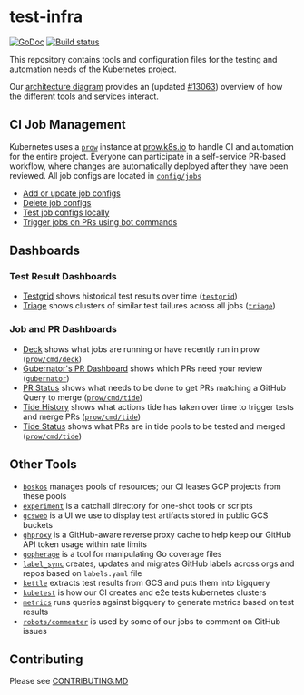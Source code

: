 # test-infra

[![GoDoc](https://godoc.org/k8s.io/test-infra?status.svg)](https://godoc.org/k8s.io/test-infra)
[![Build status](https://prow.k8s.io/badge.svg?jobs=ci-test-infra-continuous-test)](https://testgrid.k8s.io/sig-testing-misc#continuous)

This repository contains tools and configuration files for the testing and
automation needs of the Kubernetes project.

Our [architecture diagram](docs/architecture.svg) provides an (updated [#13063])
overview of how the different tools and services interact.

## CI Job Management

Kubernetes uses a [`prow`] instance at [prow.k8s.io] to handle CI and 
automation for the entire project. Everyone can participate in a 
self-service PR-based workflow, where changes are automatically deployed
after they have been reviewed. All job configs are located in [`config/jobs`]

- [Add or update job configs](/config/jobs/README.md#adding-or-updating-jobs)
- [Delete job configs](/config/jobs/README.md#deleting-jobs)
- [Test job configs locally](/config/jobs/README.md#testing-jobs-locally)
- [Trigger jobs on PRs using bot commands](https://go.k8s.io/bot-commands)

## Dashboards

### Test Result Dashboards

- [Testgrid](https://testgrid.k8s.io) shows historical test results over time ([`testgrid`])
- [Triage](https://go.k8s.io/triage) shows clusters of similar test failures across all jobs ([`triage`](/triage))

### Job and PR Dashboards

- [Deck](https://prow.k8s.io) shows what jobs are running or have recently run in prow ([`prow/cmd/deck`])
- [Gubernator's PR Dashboard](https://gubernator.k8s.io/pr) shows which PRs need your review ([`gubernator`])
- [PR Status](https://prow.k8s.io/pr) shows what needs to be done to get PRs matching a GitHub Query to merge ([`prow/cmd/tide`])
- [Tide History](https://prow.k8s.io/tide-history) shows what actions tide has taken over time to trigger tests and merge PRs ([`prow/cmd/tide`])
- [Tide Status](https://prow.k8s.io/tide) shows what PRs are in tide pools to be tested and merged ([`prow/cmd/tide`])

## Other Tools

- [`boskos`](/boskos) manages pools of resources; our CI leases GCP projects from these pools
- [`experiment`](/experiment) is a catchall directory for one-shot tools or scripts
- [`gcsweb`](/gcsweb) is a UI we use to display test artifacts stored in public GCS buckets
- [`ghproxy`](/ghproxy) is a GitHub-aware reverse proxy cache to help keep our GitHub API token usage within rate limits
- [`gopherage`](/gopherage) is a tool for manipulating Go coverage files
- [`label_sync`](/label_sync) creates, updates and migrates GitHub labels across orgs and repos based on `labels.yaml` file
- [`kettle`](/kettle) extracts test results from GCS and puts them into bigquery
- [`kubetest`](/kubetest) is how our CI creates and e2e tests kubernetes clusters
- [`metrics`](/metrics) runs queries against bigquery to generate metrics based on test results
- [`robots/commenter`](/robots/commenter) is used by some of our jobs to comment on GitHub issues

## Contributing

Please see [CONTRIBUTING.MD](CONTRIBUTING.md)

[test-infra oncall]: https://go.k8s.io/oncall
[@k8s-ci-robot]: (https://github.com/k8s-ci-robot)
[#13063]: https://github.com/kubernetes/test-infra/issues/13063
[prow.k8s.io]: https://prow.k8s.io
[kubernetes/kubernetes]: https://github.com/kubernetes/kubernetes

[bot commands]: https://go.k8s.io/bot-commands
[`config/jobs`]: /config/jobs
[`gubernator`]: /gubernator
[`metrics`]: /metrics
[`prow`]: https://github.com/kubernetes-sigs/prow
[`prow/cmd/tide`]: https://github.com/kubernetes-sigs/prow/tree/main/cmd/tide
[`prow/cmd/deck`]: https://github.com/kubernetes-sigs/prow/tree/main/cmd/deck
[`testgrid`]: /testgrid
[testgrid.k8s.io]: https://testgrid.k8s.io
[`triage`]: /triage
